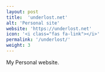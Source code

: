 ```yaml
---
layout: post
title:  'underlost.net'
alt: 'Personal site'
website: 'https://underlost.net'
icon: '<i class="fas fa-link"></i>'
permalink: '/underlost/'
weight: 3
---
```


My Personal website.
